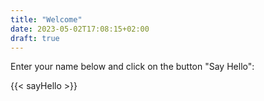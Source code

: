 ```yaml
---
title: "Welcome"
date: 2023-05-02T17:08:15+02:00
draft: true
---
```


Enter your name below and click on the button "Say Hello":

{{< sayHello >}}